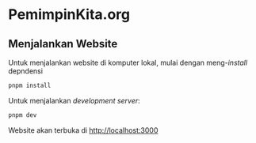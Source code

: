 # PemimpinKita.org

## Menjalankan Website

Untuk menjalankan website di komputer lokal, mulai dengan meng-_install_ depndensi

```bash
pnpm install
```

Untuk menjalankan _development server_:

```bash
pnpm dev
```

Website akan terbuka di [http://localhost:3000](http://localhost:3000)
